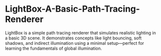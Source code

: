 # LightBox-A-Basic-Path-Tracing-Renderer
LightBox is a simple path tracing renderer that simulates realistic lighting in a basic 3D scene. It demonstrates concepts like light bouncing, soft shadows, and indirect illumination using a minimal setup—perfect for learning the fundamentals of global illumination.
